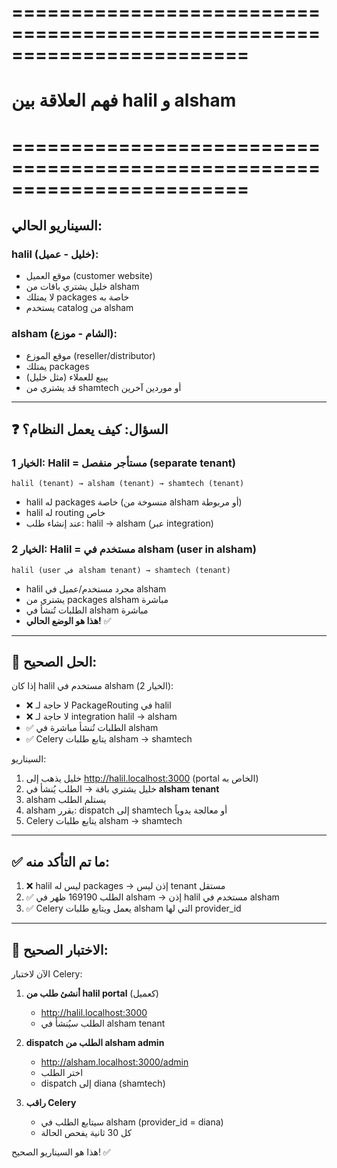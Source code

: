 # ========================================================================
# فهم العلاقة بين halil و alsham
# ========================================================================

## السيناريو الحالي:

### halil (خليل - عميل):
- موقع العميل (customer website)
- خليل يشتري باقات من alsham
- لا يمتلك packages خاصة به
- يستخدم catalog من alsham

### alsham (الشام - موزع):
- موقع الموزع (reseller/distributor)
- يمتلك packages
- يبيع للعملاء (مثل خليل)
- قد يشتري من shamtech أو موردين آخرين

---

## ❓ السؤال: كيف يعمل النظام؟

### الخيار 1: Halil = مستأجر منفصل (separate tenant)
```
halil (tenant) → alsham (tenant) → shamtech (tenant)
```
- halil له packages خاصة (منسوخة من alsham أو مربوطة)
- halil له routing خاص
- عند إنشاء طلب: halil → alsham (عبر integration)

### الخيار 2: Halil = مستخدم في alsham (user in alsham)
```
halil (user في alsham tenant) → shamtech (tenant)
```
- halil مجرد مستخدم/عميل في alsham
- يشتري من packages alsham مباشرة
- الطلبات تُنشأ في alsham مباشرة
- **هذا هو الوضع الحالي!** ✅

---

## 🎯 الحل الصحيح:

إذا كان halil مستخدم في alsham (الخيار 2):
- ❌ لا حاجة لـ PackageRouting في halil
- ❌ لا حاجة لـ integration halil → alsham
- ✅ الطلبات تُنشأ مباشرة في alsham
- ✅ Celery يتابع طلبات alsham → shamtech

السيناريو:
1. خليل يذهب إلى http://halil.localhost:3000 (portal الخاص به)
2. خليل يشتري باقة → الطلب يُنشأ في **alsham tenant**
3. alsham يستلم الطلب
4. alsham يقرر: dispatch إلى shamtech أو معالجة يدوياً
5. Celery يتابع طلبات alsham → shamtech

---

## ✅ ما تم التأكد منه:

1. ❌ halil ليس له packages → إذن ليس tenant مستقل
2. ✅ الطلب 169190 ظهر في alsham → إذن halil مستخدم في alsham
3. ✅ Celery يعمل ويتابع طلبات alsham التي لها provider_id

---

## 🧪 الاختبار الصحيح:

الآن لاختبار Celery:

1. **أنشئ طلب من halil portal** (كعميل)
   - http://halil.localhost:3000
   - الطلب سيُنشأ في alsham tenant

2. **dispatch الطلب من alsham admin**
   - http://alsham.localhost:3000/admin
   - اختر الطلب
   - dispatch إلى diana (shamtech)

3. **راقب Celery**
   - سيتابع الطلب في alsham (provider_id = diana)
   - كل 30 ثانية يفحص الحالة

هذا هو السيناريو الصحيح! ✅
